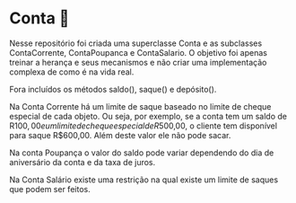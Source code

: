 # Conta :atm: 

Nesse repositório foi criada uma superclasse Conta e as subclasses ContaCorrente, ContaPoupanca e ContaSalario. O objetivo foi apenas treinar a herança e seus mecanismos e não criar uma implementação complexa de como é na vida real.

Fora incluídos os métodos saldo(), saque() e depósito().

Na Conta Corrente há um limite de saque baseado no limite de cheque especial de cada objeto. Ou seja, por exemplo, se a conta tem um saldo de R$100,00 e um limite de cheque especial de R$500,00, o cliente tem disponível para saque R$600,00. Além deste valor ele não pode sacar. 

Na conta Poupança o valor do saldo pode variar dependendo do dia de aniversário da conta e da taxa de juros.

Na Conta Salário existe uma restrição na qual existe um limite de saques que podem ser feitos.

